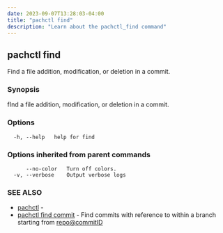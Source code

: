 ```yaml
---
date: 2023-09-07T13:28:03-04:00
title: "pachctl find"
description: "Learn about the pachctl_find command"
---
```


## pachctl find

Find a file addition, modification, or deletion in a commit.

### Synopsis

fInd a file addition, modification, or deletion in a commit.

### Options

```
  -h, --help   help for find
```

### Options inherited from parent commands

```
      --no-color   Turn off colors.
  -v, --verbose    Output verbose logs
```

### SEE ALSO

* [pachctl](../pachctl)	 - 
* [pachctl find commit](../pachctl_find_commit)	 - Find commits with reference to <filePath> within a branch starting from <repo@commitID>

